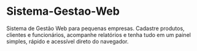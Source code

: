 # Sistema-Gestao-Web
Sistema de Gestão Web para pequenas empresas. Cadastre produtos, clientes e funcionários, acompanhe relatórios e tenha tudo em um painel simples, rápido e acessível direto do navegador.
